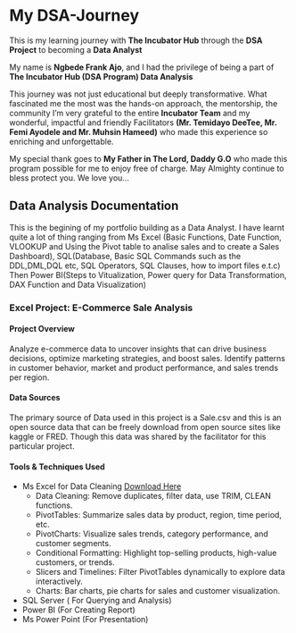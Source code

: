 # My DSA-Journey
This is my learning journey with **The Incubator Hub** through the **DSA Project** to becoming a **Data Analyst**

My name is **Ngbede Frank Ajo**, and I had the privilege of being a part of 
**The Incubator Hub (DSA Program) Data Analysis**

This journey was not just educational but deeply transformative. 
What fascinated me the most was the hands-on approach, the mentorship, the community
I’m very grateful to the entire **Incubator Team** and my wonderful, impactful and friendly Facilitators
**(Mr. Temidayo DeeTee, Mr. Femi Ayodele and Mr. Muhsin Hameed)** who made this experience so enriching and unforgettable.

My special thank goes to **My Father in The Lord, Daddy G.O** who made this program possible for me to enjoy free of charge. 
May Almighty continue to bless protect you. We love you…

## Data Analysis Documentation
This is the begining of my portfolio building as a Data Analyst. I have learnt quite a lot of thing ranging from 
Ms Excel (Basic Functions, Date Function, VLOOKUP and Using the Pivot table to analise sales and to create a Sales Dashboard), 
SQL(Database, Basic SQL Commands such as the DDL,DML,DQL etc, SQL Operators, SQL Clauses, how to import files e.t.c) Then 
Power BI(Steps to Vitualization, Power query for Data Transformation, DAX Function and Data Visualization)

### Excel Project: E-Commerce Sale Analysis
#### Project Overview
Analyze e-commerce data to uncover insights that can drive business decisions, optimize marketing strategies, and boost sales.
Identify patterns in customer behavior, market and product performance, and sales trends per region.

#### Data Sources
The primary source of Data used in this project is a Sale.csv and this is an open source data that can be freely download from 
open source sites like kaggle or FRED. Though this data was shared by the facilitator for this particular project.

#### Tools & Techniques Used
- Ms Excel for Data Cleaning [Download Here](https://www.microsoft.com)
  - Data Cleaning: Remove duplicates, filter data, use TRIM, CLEAN functions.
  - PivotTables: Summarize sales data by product, region, time period, etc.
  - PivotCharts: Visualize sales trends, category performance, and customer segments.
  - Conditional Formatting: Highlight top-selling products, high-value customers, or trends.
  - Slicers and Timelines: Filter PivotTables dynamically to explore data interactively.
  - Charts: Bar charts, pie charts for sales and customer visualization.
- SQL Server ( For Querying and Analysis)
- Power BI (For Creating Report)
- Ms Power Point (For Presentation)





